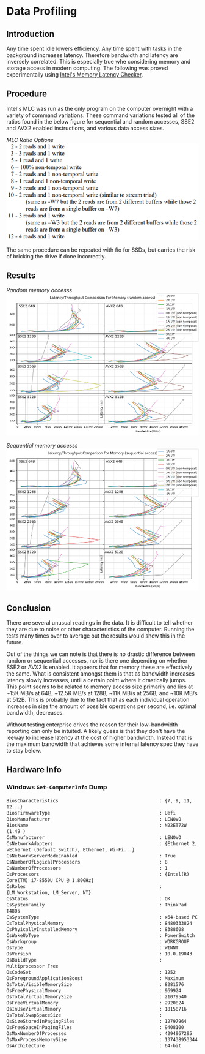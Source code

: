 # Data Profiling


## Introduction

Any time spent idle lowers efficiency. Any time spent with tasks in the background increases latency. Therefore bandwidth and latency are inversely correlated. This is especially true whe considering memory and storage access in modern computing. The following was proved experimentally using [Intel's Memory Latency Checker](https://www.intel.com/content/www/us/en/developer/articles/tool/intelr-memory-latency-checker.html). 


## Procedure

Intel's MLC was run as the only program on the computer overnight with a variety of command variations. These command variations tested all of the ratios found in the below figure for sequential and random accesses, SSE2 and AVX2 enabled instructions, and various data access sizes. 

*MLC Ratio Options*
![ratios.png](ratios.png)

The same procedure can be repeated with fio for SSDs, but carries the risk of bricking the drive if done incorrectly.


## Results

*Random memory accesss*
![Random Access](random.png)

*Sequential memory accesss*
![Sequenia Access](sequential.png)

## Conclusion

There are several unusual readings in the data. It is difficult to tell whether they are due to noise or other characteristics of the computer. Running the tests many times over to average out the results would show this in the future.

Out of the things we can note is that there is no drastic difference between random or sequentiall accesses, nor is there one depending on whether SSE2 or AVX2 is enabled. It appears that for memory these are effectively the same. What is consistent amongst them is that as bandwidth increases latency slowly increases, until a certain point where it drastically jumps. This point seems to be related to memory access size primarily and lies at ~15K MB/s at 64B, ~12.5K MB/s at 128B, ~11K MB/s at 256B, and ~10K MB/s at 512B. This is probably due to the fact that as each  individual operation increases in size the amount of possible operations per second, i.e. optimal bandwidth, decreases.

Without testing enterprise drives the reason for their low-bandwidth reporting can only be intuited. A likely guess is that they don't have the leeway to increase latency at the cost of higher bandwidth. Instead that is the maximum bandwidth that achieves some internal latency spec they have to stay below.

## Hardware Info

### Windows `Get-ComputerInfo` Dump

```
BiosCharacteristics                                     : {7, 9, 11, 12...}
BiosFirmwareType                                        : Uefi
BiosManufacturer                                        : LENOVO
BiosName                                                : N22ET72W (1.49 )
CsManufacturer                                          : LENOVO
CsNetworkAdapters                                       : {Ethernet 2, vEthernet (Default Switch), Ethernet, Wi-Fi...}
CsNetworkServerModeEnabled                              : True
CsNumberOfLogicalProcessors                             : 8
CsNumberOfProcessors                                    : 1
CsProcessors                                            : {Intel(R) Core(TM) i7-8550U CPU @ 1.80GHz}
CsRoles                                                 : {LM_Workstation, LM_Server, NT}
CsStatus                                                : OK
CsSystemFamily                                          : ThinkPad T480s
CsSystemType                                            : x64-based PC
CsTotalPhysicalMemory                                   : 8480333824
CsPhyicallyInstalledMemory                              : 8388608
CsWakeUpType                                            : PowerSwitch
CsWorkgroup                                             : WORKGROUP
OsType                                                  : WINNT
OsVersion                                               : 10.0.19043
OsBuildType                                             : Multiprocessor Free
OsCodeSet                                               : 1252
OsForegroundApplicationBoost                            : Maximum
OsTotalVisibleMemorySize                                : 8281576
OsFreePhysicalMemory                                    : 969924
OsTotalVirtualMemorySize                                : 21079540
OsFreeVirtualMemory                                     : 2920824
OsInUseVirtualMemory                                    : 18158716
OsTotalSwapSpaceSize                                    :
OsSizeStoredInPagingFiles                               : 12797964
OsFreeSpaceInPagingFiles                                : 9408100
OsMaxNumberOfProcesses                                  : 4294967295
OsMaxProcessMemorySize                                  : 137438953344
OsArchitecture                                          : 64-bit
```